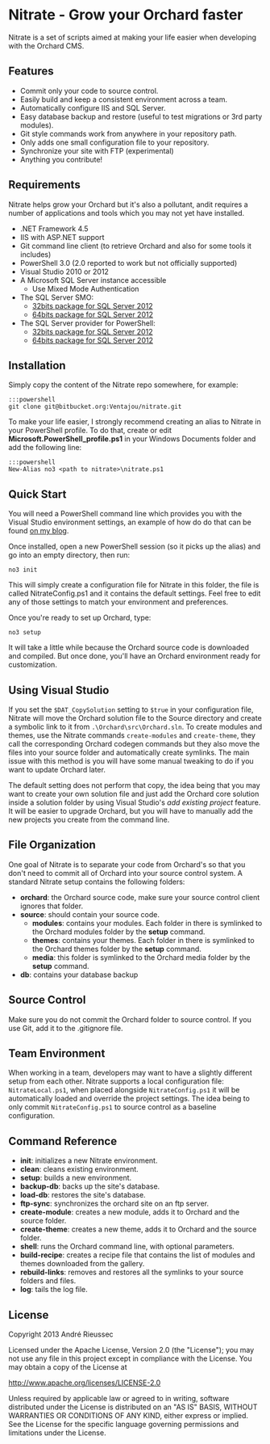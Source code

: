 Nitrate - Grow your Orchard faster
===

Nitrate is a set of scripts aimed at making your life easier when developing with the Orchard CMS.

Features
---

* Commit only your code to source control.
* Easily build and keep a consistent environment across a team.
* Automatically configure IIS and SQL Server.
* Easy database backup and restore (useful to test migrations or 3rd party modules).
* Git style commands work from anywhere in your repository path.
* Only adds one small configuration file to your repository. 
* Synchronize your site with FTP (experimental)
* Anything you contribute!

Requirements
---

Nitrate helps grow your Orchard but it's also a pollutant, andit requires a number of applications and tools which you may not yet have installed.

* .NET Framework 4.5
* IIS with ASP.NET support
* Git command line client (to retrieve Orchard and also for some tools it includes)
* PowerShell 3.0 (2.0 reported to work but not officially supported)
* Visual Studio 2010 or 2012
* A Microsoft SQL Server instance accessible
	* Use Mixed Mode Authentication
* The SQL Server SMO:
	* [32bits package for SQL Server 2012](http://go.microsoft.com/fwlink/?LinkID=239658&clcid=0x409)
	* [64bits package for SQL Server 2012](http://go.microsoft.com/fwlink/?LinkID=239659&clcid=0x409)
* The SQL Server provider for PowerShell:
	* [32bits package for SQL Server 2012](http://go.microsoft.com/fwlink/?LinkID=239655&clcid=0x409)
	* [64bits package for SQL Server 2012](http://go.microsoft.com/fwlink/?LinkID=239656&clcid=0x409)

Installation
---

Simply copy the content of the Nitrate repo somewhere, for example:

	:::powershell
    git clone git@bitbucket.org:Ventajou/nitrate.git

To make your life easier, I strongly recommend creating an alias to Nitrate in your PowerShell profile. To do that, create or edit **Microsoft.PowerShell_profile.ps1** in your Windows Documents folder and add the following line:

	:::powershell
	New-Alias no3 <path to nitrate>\nitrate.ps1

Quick Start
---

You will need a PowerShell command line which provides you with the Visual Studio environment settings, an example of how do do that can be found [on my blog](http://ventajou.com/all-in-one-command-prompt-for-windows-developers).

Once installed, open a new PowerShell session (so it picks up the alias) and go into an empty directory, then run:

	no3 init

This will simply create a configuration file for Nitrate in this folder, the file is called NitrateConfig.ps1 and it contains the default settings. Feel free to edit any of those settings to match your environment and preferences.

Once you're ready to set up Orchard, type:

	no3 setup

It will take a little while because the Orchard source code is downloaded and compiled. But once done, you'll have an Orchard environment ready for customization.

Using Visual Studio
---

If you set the `$DAT_CopySolution` setting to `$true` in your configuration file, Nitrate will move the Orchard solution file to the Source directory and create a symbolic link to it from `.\Orchard\src\Orchard.sln`. To create modules and themes, use the Nitrate commands `create-modules` and `create-theme`, they call the corresponding Orchard codegen commands but they also move the files into your source folder and automatically create symlinks. The main issue with this method is you will have some manual tweaking to do if you want to update Orchard later.

The default setting does not perform that copy, the idea being that you may want to create your own solution file and just add the Orchard core solution inside a solution folder by using Visual Studio's _add existing project_ feature. It will be easier to upgrade Orchard, but you will have to manually add the new projects you create from the command line. 

File Organization
---

One goal of Nitrate is to separate your code from Orchard's so that you don't need to commit all of Orchard into your source control system. A standard Nitrate setup contains the following folders:

* **orchard**: the Orchard source code, make sure your source control client ignores that folder.
* **source**: should contain your source code.
	* **modules**: contains your modules. Each folder in there is symlinked to the Orchard modules folder by the **setup** command.
	* **themes**: contains your themes. Each folder in there is symlinked to the Orchard themes folder by the **setup** command.
	* **media**: this folder is symlinked to the Orchard media folder by the **setup** command.
* **db**: contains your database backup

Source Control
---

Make sure you do not commit the Orchard folder to source control. If you use Git, add it to the .gitignore file.

Team Environment
---

When working in a team, developers may want to have a slightly different setup from each other. Nitrate supports a local configuration file: `NitrateLocal.ps1`, when placed alongside `NitrateConfig.ps1` it will be automatically loaded and override the project settings. The idea being to only commit `NitrateConfig.ps1` to source control as a baseline configuration.

Command Reference
---

* **init**: initializes a new Nitrate environment.
* **clean**: cleans existing environment.
* **setup**: builds a new environment.
* **backup-db**: backs up the site's database.
* **load-db**: restores the site's database.
* **ftp-sync**: synchronizes the orchard site on an ftp server.
* **create-module**: creates a new module, adds it to Orchard and the source folder.
* **create-theme**: creates a new theme, adds it to Orchard and the source folder.
* **shell**: runs the Orchard command line, with optional parameters.
* **build-recipe**: creates a recipe file that contains the list of modules and themes downloaded from the gallery.
* **rebuild-links**: removes and restores all the symlinks to your source folders and files.
* **log**: tails the log file.

License
---

Copyright 2013 André Rieussec

Licensed under the Apache License, Version 2.0 (the "License"); you may not use any file in this project except in compliance with the License. You may obtain a copy of the License at

<http://www.apache.org/licenses/LICENSE-2.0>

Unless required by applicable law or agreed to in writing, software distributed under the License is distributed on an "AS IS" BASIS, WITHOUT WARRANTIES OR CONDITIONS OF ANY KIND, either express or implied. See the License for the specific language governing permissions and limitations under the License.